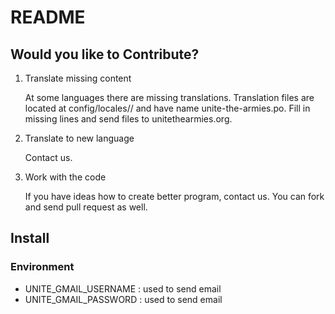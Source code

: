 # README

## Would you like to Contribute?

1. Translate missing content

   At some languages there are missing translations. Translation files are located at config/locales/<name>/ and have name unite-the-armies.po. Fill in missing lines and send files to unitethearmies.org.

2. Translate to new language

   Contact us.

3. Work with the code

   If you have ideas how to create better program, contact us. You can fork and send pull request as well.

## Install

### Environment

- UNITE_GMAIL_USERNAME : used to send email
- UNITE_GMAIL_PASSWORD : used to send email
